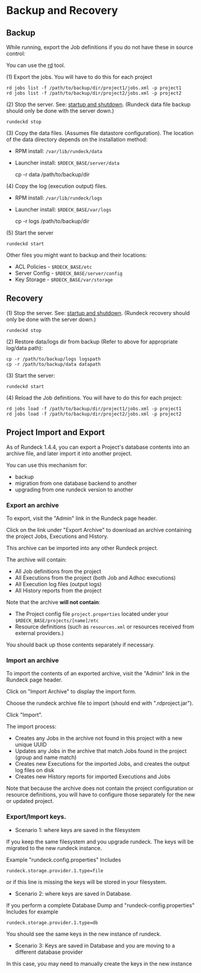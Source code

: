 # Backup and Recovery

## Backup

While running, export the Job definitions if you do not have these in source control:

You can use the [rd] tool.

(1) Export the jobs. You will have to do this for each project


    rd jobs list -f /path/to/backup/dir/project1/jobs.xml -p project1
    rd jobs list -f /path/to/backup/dir/project2/jobs.xml -p project2

(2) Stop the server. See: [startup and shutdown](/administration/maintenance/startup.md). (Rundeck data file backup should only be done with the server down.)

    rundeckd stop

(3) Copy the data files. (Assumes file datastore configuration). The
location of the data directory depends on the installation method:

- RPM install: `/var/lib/rundeck/data`
- Launcher install: `$RDECK_BASE/server/data`

    cp -r data /path/to/backup/dir
  
(4) Copy the log (execution output) files.

- RPM install: `/var/lib/rundeck/logs`
- Launcher install: `$RDECK_BASE/var/logs`

    cp -r logs /path/to/backup/dir

(5) Start the server

    rundeckd start
    
Other files you might want to backup and their locations:
- ACL Policies - `$RDECK_BASE/etc`
- Server Config - `$RDECK_BASE/server/config`
- Key Storage - `$RDECK_BASE/var/storage`

[rd]: https://rundeck.github.io/rundeck-cli/

## Recovery

(1) Stop the server. See: [startup and shutdown](/administration/maintenance/startup.md). (Rundeck recovery should only be done with the server down.)

    rundeckd stop

(2) Restore data/logs dir from backup (Refer to above for appropriate log/data path):

    cp -r /path/to/backup/logs logspath
    cp -r /path/to/backup/data datapath

(3) Start the server:

    rundeckd start

(4) Reload the Job definitions. You will have to do this for each project:

    rd jobs load -f /path/to/backup/dir/project1/jobs.xml -p project1
    rd jobs load -f /path/to/backup/dir/project2/jobs.xml -p project2

## Project Import and Export

As of Rundeck 1.4.4, you can export a Project's database contents into an archive file, and later import it into another project.

You can use this mechanism for:

- backup
- migration from one database backend to another
- upgrading from one rundeck version to another

### Export an archive

To export, visit the "Admin" link in the Rundeck page header.

Click on the link under "Export Archive" to download an archive containing the project Jobs, Executions and History.

This archive can be imported into any other Rundeck project.

The archive will contain:

- All Job definitions from the project
- All Executions from the project (both Job and Adhoc executions)
- All Execution log files (output logs)
- All History reports from the project

Note that the archive **will not contain**:

- The Project config file `project.properties` located under your `$RDECK_BASE/projects/[name]/etc`
- Resource definitions (such as `resources.xml` or resources received from external providers.)

You should back up those contents separately if necessary.

### Import an archive

To import the contents of an exported archive, visit the "Admin" link in the Rundeck page header.

Click on "Import Archive" to display the import form.

Choose the rundeck archive file to import (should end with ".rdproject.jar").

Click "Import".

The import process:

- Creates any Jobs in the archive not found in this project with a new unique UUID
- Updates any Jobs in the archive that match Jobs found in the project (group and name match)
- Creates new Executions for the imported Jobs, and creates the output log files on disk
- Creates new History reports for imported Executions and Jobs

Note that because the archive does not contain the project configuration or resource definitions, you
will have to configure those separately for the new or updated project.


### Export/Import keys. 

- Scenario 1: where keys are saved in the filesystem 

If you keep the same filesystem and you upgrade rundeck. The keys will be migrated to the new rundeck instance. 

Example "rundeck.config.properties" Includes

    rundeck.storage.provider.1.type=file

or if this line is missing the keys will be stored in your filesystem. 

- Scenario 2: where keys are saved in Database. 

If you perform a complete Database Dump and "rundeck-config.properties" Includes for example

    rundeck.storage.provider.1.type=db

You should see the same keys in the new instance of rundeck. 

- Scenario 3: Keys are saved in Database and you are moving to a different database provider

In this case, you may need to manually create the keys in the new instance 
